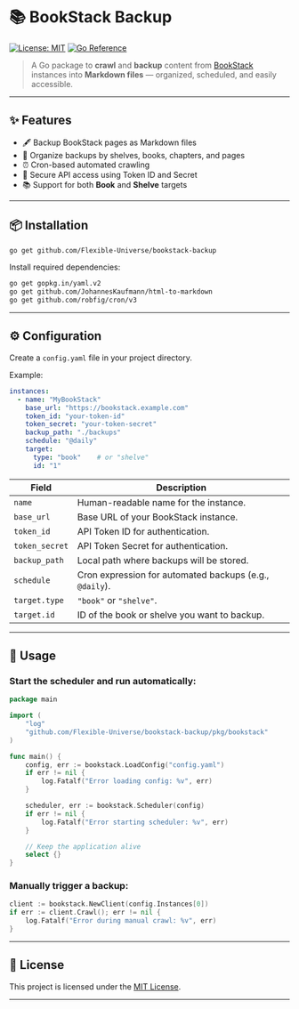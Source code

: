 # 📚 BookStack Backup

[![License: MIT](https://img.shields.io/badge/License-MIT-yellow.svg)](https://opensource.org/licenses/MIT)
[![Go Reference](https://pkg.go.dev/badge/github.com/yourusername/bookstack-crawler.svg)](https://pkg.go.dev/github.com/yourusername/bookstack-crawler)

> A Go package to **crawl** and **backup** content from [BookStack](https://www.bookstackapp.com/) instances into **Markdown files** — organized, scheduled, and easily accessible.

---

## ✨ Features

- 🖋 Backup BookStack pages as Markdown files
- 📂 Organize backups by shelves, books, chapters, and pages
- ⏰ Cron-based automated crawling
- 🔐 Secure API access using Token ID and Secret
- 📚 Support for both **Book** and **Shelve** targets

---

## 📦 Installation

```bash
go get github.com/Flexible-Universe/bookstack-backup
```

Install required dependencies:

```bash
go get gopkg.in/yaml.v2
go get github.com/JohannesKaufmann/html-to-markdown
go get github.com/robfig/cron/v3
```

---

## ⚙️ Configuration

Create a `config.yaml` file in your project directory.

Example:

```yaml
instances:
  - name: "MyBookStack"
    base_url: "https://bookstack.example.com"
    token_id: "your-token-id"
    token_secret: "your-token-secret"
    backup_path: "./backups"
    schedule: "@daily"
    target:
      type: "book"    # or "shelve"
      id: "1"
```

| Field         | Description                                               |
| ------------- | ---------------------------------------------------------- |
| `name`        | Human-readable name for the instance.                      |
| `base_url`    | Base URL of your BookStack instance.                        |
| `token_id`    | API Token ID for authentication.                            |
| `token_secret`| API Token Secret for authentication.                        |
| `backup_path` | Local path where backups will be stored.                    |
| `schedule`    | Cron expression for automated backups (e.g., `@daily`).     |
| `target.type` | `"book"` or `"shelve"`.                                      |
| `target.id`   | ID of the book or shelve you want to backup.                 |

---

## 🚀 Usage

### Start the scheduler and run automatically:

```go
package main

import (
	"log"
	"github.com/Flexible-Universe/bookstack-backup/pkg/bookstack"
)

func main() {
	config, err := bookstack.LoadConfig("config.yaml")
	if err != nil {
		log.Fatalf("Error loading config: %v", err)
	}

	scheduler, err := bookstack.Scheduler(config)
	if err != nil {
		log.Fatalf("Error starting scheduler: %v", err)
	}

	// Keep the application alive
	select {}
}
```

### Manually trigger a backup:

```go
client := bookstack.NewClient(config.Instances[0])
if err := client.Crawl(); err != nil {
	log.Fatalf("Error during manual crawl: %v", err)
}
```

---

## 📝 License

This project is licensed under the [MIT License](https://github.com/Flexible-Universe/bookstack-backup?tab=MIT-1-ov-file).

---
